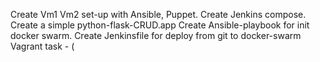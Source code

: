 Create Vm1 Vm2 set-up with Ansible, Puppet.
Create Jenkins compose. 
Create a simple python-flask-CRUD.app 
Create Ansible-playbook for init docker swarm.
Create Jenkinsfile for deploy from git to docker-swarm 
Vagrant task - (
